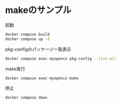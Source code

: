 # makeのサンプル

起動

```bash
docker compose build
docker compose up -d
```

pkg-configのパッケージ一覧表示

```bash
docker compose exec myopencv pkg-config --list-all
```

make実行

```bash
docker compose exec myopencv make
```

停止

```bash
docker compose down
```
